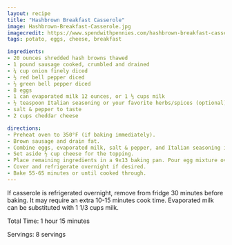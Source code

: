 ```yaml
---
layout: recipe
title: "Hashbrown Breakfast Casserole"
image: Hashbrown-Breakfast-Casserole.jpg
imagecredit: https://www.spendwithpennies.com/hashbrown-breakfast-casserole/
tags: potato, eggs, cheese, breakfast

ingredients:
- 20 ounces shredded hash browns thawed
- 1 pound sausage cooked, crumbled and drained
- ¼ cup onion finely diced
- ½ red bell pepper diced
- ½ green bell pepper diced
- 8 eggs
- 1 can evaporated milk 12 ounces, or 1 ⅓ cups milk
- ½ teaspoon Italian seasoning or your favorite herbs/spices (optional)
- salt & pepper to taste
- 2 cups cheddar cheese

directions:
- Preheat oven to 350°F (if baking immediately).
- Brown sausage and drain fat.
- Combine eggs, evaporated milk, salt & pepper, and Italian seasoning in a bowl. Whisk until smooth.
- Set aside ½ cup cheese for the topping.
- Place remaining ingredients in a 9x13 baking pan. Pour egg mixture over the mixture and top with remaining cheese.
- Cover and refrigerate overnight if desired.
- Bake 55-65 minutes or until cooked through.
---
```


If casserole is refrigerated overnight, remove from fridge 30 minutes before baking. It may require an extra 10-15 minutes cook time.
Evaporated milk can be substituted with 1 1/3 cups milk.

Total Time: 1 hour 15 minutes

Servings: 8 servings
